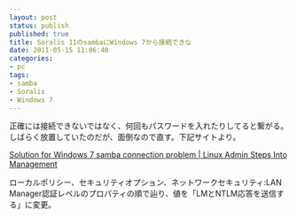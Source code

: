 ```yaml
---
layout: post
status: publish
published: true
title: Soralis 11のsambaにWindows 7から接続できな
date: 2011-05-15 11:06:40
categories:
- pc
tags:
- samba
- Soralis
- Windows 7
---
```

正確には接続できないではなく、何回もパスワードを入れたりしてると繋がる。しばらく放置していたのだが、面倒なので直す。下記サイトより。

<a href="http://yonitg.com/solution-for-windows-7-samba-connection-problem/">Solution for Windows 7 samba connection problem | Linux Admin Steps Into Management</a>

ローカルポリシー、セキュリティオプション、ネットワークセキュリティ:LAN Manager認証レベルのプロパティの順で辿り、値を「LMとNTLM応答を送信する」に変更。
